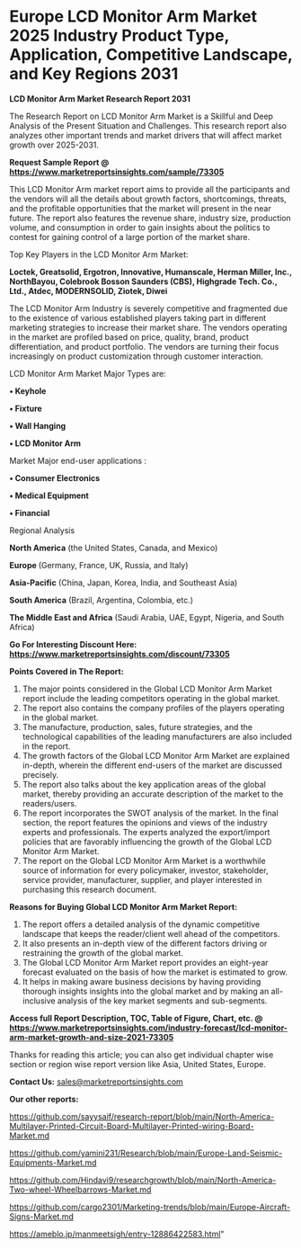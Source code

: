 # Europe LCD Monitor Arm Market 2025 Industry Product Type, Application, Competitive Landscape, and Key Regions 2031

<strong>LCD Monitor Arm Market Research Report 2031</strong>

The Research Report on LCD Monitor Arm Market is a Skillful and Deep Analysis of the Present Situation and Challenges. This research report also analyzes other important trends and market drivers that will affect market growth over 2025-2031.

<strong>Request Sample Report @ <a href=https://www.marketreportsinsights.com/sample/73305>https://www.marketreportsinsights.com/sample/73305</a></strong>

This LCD Monitor Arm market report aims to provide all the participants and the vendors will all the details about growth factors, shortcomings, threats, and the profitable opportunities that the market will present in the near future. The report also features the revenue share, industry size, production volume, and consumption in order to gain insights about the politics to contest for gaining control of a large portion of the market share.

Top Key Players in the LCD Monitor Arm Market:

<strong>Loctek, Greatsolid, Ergotron, Innovative, Humanscale, Herman Miller, Inc., NorthBayou, Colebrook Bosson Saunders (CBS), Highgrade Tech. Co., Ltd., Atdec, MODERNSOLID, Ziotek, Diwei</strong>

The LCD Monitor Arm Industry is severely competitive and fragmented due to the existence of various established players taking part in different marketing strategies to increase their market share. The vendors operating in the market are profiled based on price, quality, brand, product differentiation, and product portfolio. The vendors are turning their focus increasingly on product customization through customer interaction.

LCD Monitor Arm Market Major Types are:

<strong>• Keyhole

• Fixture

• Wall Hanging

• LCD Monitor Arm</strong>

Market Major end-user applications :

<strong>• Consumer Electronics

• Medical Equipment

• Financial</strong>

Regional Analysis

</u><strong><b>North America</b></strong> (the United States, Canada, and Mexico)

<strong><b>Europe </b></strong>(Germany, France, UK, Russia, and Italy)

<strong><b>Asia-Pacific</b></strong> (China, Japan, Korea, India, and Southeast Asia)

<strong><b>South America</b></strong> (Brazil, Argentina, Colombia, etc.)

<strong><b>The Middle East and Africa</b></strong> (Saudi Arabia, UAE, Egypt, Nigeria, and South Africa)

<strong>Go For Interesting Discount Here: <a href=https://www.marketreportsinsights.com/discount/73305>https://www.marketreportsinsights.com/discount/73305</a></strong>

<strong>Points Covered in The Report:</strong>
<ol>
  <li>The major points considered in the Global LCD Monitor Arm Market report include the leading competitors operating in the global market.</li>
  <li>The report also contains the company profiles of the players operating in the global market.</li>
  <li>The manufacture, production, sales, future strategies, and the technological capabilities of the leading manufacturers are also included in the report.</li>
  <li>The growth factors of the Global LCD Monitor Arm Market are explained in-depth, wherein the different end-users of the market are discussed precisely.</li>
  <li>The report also talks about the key application areas of the global market, thereby providing an accurate description of the market to the readers/users.</li>
  <li>The report incorporates the SWOT analysis of the market. In the final section, the report features the opinions and views of the industry experts and professionals. The experts analyzed the export/import policies that are favorably influencing the growth of the Global LCD Monitor Arm Market.</li>
  <li>The report on the Global LCD Monitor Arm Market is a worthwhile source of information for every policymaker, investor, stakeholder, service provider, manufacturer, supplier, and player interested in purchasing this research document.</li>
</ol>
<strong>Reasons for Buying Global LCD Monitor Arm Market Report:</strong>

<ol>
  <li>The report offers a detailed analysis of the dynamic competitive landscape that keeps the reader/client well ahead of the competitors.</li>
  <li>It also presents an in-depth view of the different factors driving or restraining the growth of the global market.</li>
  <li>The Global LCD Monitor Arm Market report provides an eight-year forecast evaluated on the basis of how the market is estimated to grow.</li>
  <li>It helps in making aware business decisions by having providing thorough insights insights into the global market and by making an all-inclusive analysis of the key market segments and sub-segments.</li>
</ol>
<strong>Access full Report Description, TOC, Table of Figure, Chart, etc. @ <a href=https://www.marketreportsinsights.com/industry-forecast/lcd-monitor-arm-market-growth-and-size-2021-73305>https://www.marketreportsinsights.com/industry-forecast/lcd-monitor-arm-market-growth-and-size-2021-73305</a></strong>


Thanks for reading this article; you can also get individual chapter wise section or region wise report version like Asia, United States, Europe.

<strong>Contact Us:</strong>
sales@marketreportsinsights.com

<strong>Our other reports:</strong>

<a href=https://github.com/sayysaif/research-report/blob/main/North-America-Multilayer-Printed-Circuit-Board-Multilayer-Printed-wiring-Board-Market.md>https://github.com/sayysaif/research-report/blob/main/North-America-Multilayer-Printed-Circuit-Board-Multilayer-Printed-wiring-Board-Market.md</a>

<a href=https://github.com/yamini231/Research/blob/main/Europe-Land-Seismic-Equipments-Market.md>https://github.com/yamini231/Research/blob/main/Europe-Land-Seismic-Equipments-Market.md</a>

<a href=https://github.com/Hindavi9/researchgrowth/blob/main/North-America-Two-wheel-Wheelbarrows-Market.md>https://github.com/Hindavi9/researchgrowth/blob/main/North-America-Two-wheel-Wheelbarrows-Market.md</a>

<a href=https://github.com/cargo2301/Marketing-trends/blob/main/Europe-Aircraft-Signs-Market.md>https://github.com/cargo2301/Marketing-trends/blob/main/Europe-Aircraft-Signs-Market.md</a>

<a href=https://ameblo.jp/manmeetsigh/entry-12886422583.html>https://ameblo.jp/manmeetsigh/entry-12886422583.html</a>"
